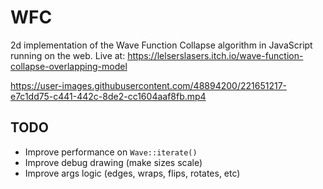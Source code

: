 # WFC

2d implementation of the Wave Function Collapse algorithm in JavaScript running on the web. Live at: https://lelserslasers.itch.io/wave-function-collapse-overlapping-model

https://user-images.githubusercontent.com/48894200/221651217-e7c1dd75-c441-442c-8de2-cc1604aaf8fb.mp4

## TODO

- Improve performance on `Wave::iterate()`
- Improve debug drawing (make sizes scale)
- Improve args logic (edges, wraps, flips, rotates, etc)